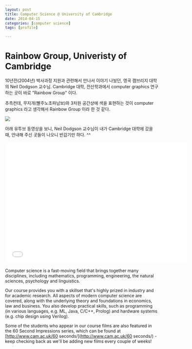 ```yaml
---
layout: post
title: Computer Science @ University of Cambridge
date: 2014-04-15
categories: [computer science]
tags: [profile]

---
```


# Rainbow Group, Univeristy of Cambridge

10년전(2004년) 박사과정 지원과 관련해서 만나서 이야기 나눴던, 영국 캠브리지 대학의 Neil Dodgson 교수님. Cambridge 대학, 전산학과에서 computer graphics 연구하는 곳이 바로 "Rainbow Group" 이다. 

추측컨데, 무지개(빨주노초파남보)와 3차원 공간상에 색을 표현하는 것이 computer graphics 라고 생각해서 Rainbow Group 이라 한 것 같다.

![](http://sungsoo.github.com/images/cambridge.jpg)

아래 유투브 동영상을 보니, Neil Dodgson 교수님이 내가 Cambridge 대학에 갔을 때, 안내해 주신 곳들이 나오니 반갑기만 하다. ^^

<iframe width="600" height="400" src="//www.youtube.com/embed/H7hV86PC4hc" frameborder="0" allowfullscreen></iframe>

Computer science is a fast-moving field that brings together many disciplines, including mathematics, programming, engineering, the natural sciences, psychology and linguistics. 

Our course provides you with a skillset that's highly prized in industry and for academic research. All aspects of modern computer science are covered, along with the underlying theory and foundations in economics, law and business. You also develop practical skills, such as programming (in various languages, e.g. ML, Java, C/C++, Prolog) and hardware systems (e.g. chip design using Verilog).

Some of the students who appear in our course films are also featured in the 60 Second Impressions series, which can be found at [http://www.cam.ac.uk/60 seconds/](http://www.cam.ac.uk/60 seconds/) - keep checking back as we'll be adding new films every couple of weeks!
